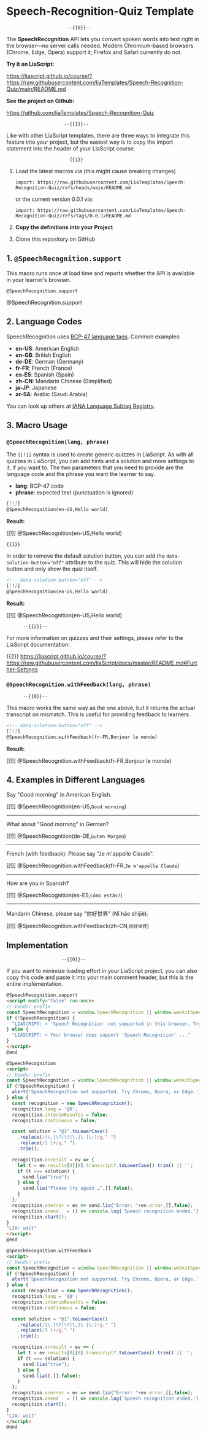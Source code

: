<!--
author:    André Dietrich
email:     liascript@web.de
version:   0.0.1
language:  en
narrator:  US English Female
comment:   Template for SpeechRecognition-powered quizzes in LiaScript
logo:      logo.jpg

@SpeechRecognition.support
<script modify="false" run-once>
// Vendor prefix
const SpeechRecognition = window.SpeechRecognition || window.webkitSpeechRecognition;
if (!SpeechRecognition) {
  "LIASCRIPT: > 'Speech Recognition' not supported in this browser. Try Chrome, Opera, or Edge.";
} else {
  "LIASCRIPT: > Your browser does support 'Speech Recognition' ..."
}
</script>
@end

@SpeechRecognition
<script>
// Vendor prefix
const SpeechRecognition = window.SpeechRecognition || window.webkitSpeechRecognition;
if (!SpeechRecognition) {
  alert('SpeechRecognition not supported. Try Chrome, Opera, or Edge.');
} else {
  const recognition = new SpeechRecognition();
  recognition.lang = '@0';
  recognition.interimResults = false;
  recognition.continuous = false;

  const solution = "@1".toLowerCase()
    .replace(/(\.|\?|\!|\,|\-|\;)/g," ")
    .replace(/[ ]+/g," ")
    .trim();

  recognition.onresult = ev => {
    let t = ev.results[0][0].transcript?.toLowerCase().trim() || '';
    if (t === solution) {
      send.lia("true");
    } else {
      send.lia("Please try again …",[],false);
    }
  };
  recognition.onerror = ev => send.lia("Error: "+ev.error,[],false);
  recognition.onend   = () => console.log('Speech recognition ended.');
  recognition.start();
}
"LIA: wait"
</script>
@end

@SpeechRecognition.withFeedback
<script>
// Vendor prefix
const SpeechRecognition = window.SpeechRecognition || window.webkitSpeechRecognition;
if (!SpeechRecognition) {
  alert('SpeechRecognition not supported. Try Chrome, Opera, or Edge.');
} else {
  const recognition = new SpeechRecognition();
  recognition.lang = '@0';
  recognition.interimResults = false;
  recognition.continuous = false;

  const solution = "@1".toLowerCase()
    .replace(/(\.|\?|\!|\,|\-|\;)/g," ")
    .replace(/[ ]+/g," ")
    .trim();

  recognition.onresult = ev => {
    let t = ev.results[0][0].transcript?.toLowerCase().trim() || '';
    if (t === solution) {
      send.lia("true");
    } else {
      send.lia(t,[],false);
    }
  };
  recognition.onerror = ev => send.lia("Error: "+ev.error,[],false);
  recognition.onend   = () => console.log('Speech recognition ended.');
  recognition.start();
}
"LIA: wait"
</script>
@end
-->

# Speech-Recognition-Quiz Template

                          --{{0}}--
The **SpeechRecognition** API lets you convert spoken words into text right in the browser—no server calls needed. Modern Chromium-based browsers (Chrome, Edge, Opera) support it; Firefox and Safari currently do not.

__Try it on LiaScript:__

https://liascript.github.io/course/?https://raw.githubusercontent.com/liaTemplates/Speech-Recognition-Quiz/main/README.md

__See the project on Github:__

https://github.com/liaTemplates/Speech-Recognition-Quiz

                         --{{1}}--
Like with other LiaScript templates, there are three ways to integrate this feature into your project, but the easiest way is to copy the import statement into the header of your LiaScript course.

                           {{1}}
1. Load the latest macros via (this might cause breaking changes)

   `import: https://raw.githubusercontent.com/LiaTemplates/Speech-Recognition-Quiz/refs/heads/main/README.md`

   or the current version 0.0.1 via:

   `import: https://raw.githubusercontent.com/LiaTemplates/Speech-Recognition-Quiz/refs/tags/0.0.1/README.md`

2. __Copy the definitions into your Project__

3. Clone this repository on GitHub

## 1. `@SpeechRecognition.support`

This macro runs once at load time and reports whether the API is available in your learner’s browser.

`@SpeechRecognition.support`

@SpeechRecognition.support

## 2. Language Codes

SpeechRecognition uses [BCP-47 language tags](https://www.rfc-editor.org/rfc/bcp/bcp47.txt). Common examples:

* **en-US**: American English
* **en-GB**: British English
* **de-DE**: German (Germany)
* **fr-FR**: French (France)
* **es-ES**: Spanish (Spain)
* **zh-CN**: Mandarin Chinese (Simplified)
* **ja-JP**: Japanese
* **ar-SA**: Arabic (Saudi Arabia)

You can look up others at [IANA Language Subtag Registry](https://www.iana.org/assignments/language-subtag-registry/language-subtag-registry).

## 3. Macro Usage

### `@SpeechRecognition(lang, phrase)`

The `[[!]]` syntax is used to create generic quizzes in LiaScript.
As with all quizzes in LiaScript, you can add hints and a solution and more settings to it, if you want to.
The two parameters that you need to provide are the language code and the phrase you want the learner to say.

- **lang**: BCP-47 code
- **phrase**: expected text (punctuation is ignored)

``` markdown
[[!]]
@SpeechRecognition(en-US,Hello world)
```

**Result:**

[[!]]
@SpeechRecognition(en-US,Hello world)

    {{1}}
<section>

In order to remove the default solution button, you can add the `data-solution-button="off"` attribute to the quiz.
This will hide the solution button and only show the quiz itself.

``` markdown
<!-- data-solution-button="off" -->
[[!]]
@SpeechRecognition(en-US,Hello world)
```

**Result:**

<!-- data-solution-button="off" -->
[[!]]
@SpeechRecognition(en-US,Hello world)

</section>

          --{{2}}--
For more information on quizzes and their settings, please refer to the LiaScript documentation:

{{2}} https://liascript.github.io/course/?https://raw.githubusercontent.com/liaScript/docs/master/README.md#Further-Settings

### `@SpeechRecognition.withFeedback(lang, phrase)`

          --{{0}}--
This macro works the same way as the one above, but it returns the actual transcript on mismatch.
This is useful for providing feedback to learners.

``` markdown
<!-- data-solution-button="off" -->
[[!]]
@SpeechRecognition.withFeedback(fr-FR,Bonjour le monde)
```

**Result:**

<!-- data-solution-button="off" -->
[[!]]
@SpeechRecognition.withFeedback(fr-FR,Bonjour le monde)

## 4. Examples in Different Languages

Say "Good morning" in American English.

[[!]]
@SpeechRecognition(en-US,`Good morning`)

---

What about "Good morning" in German? 

[[!]]
@SpeechRecognition(de-DE,`Guten Morgen`)

---

French (with feedback): Please say "Je m'appelle Claude".

[[!]]
@SpeechRecognition.withFeedback(fr-FR,`Je m'appelle Claude`)

---

How are you in Spanish?

[[!]]
@SpeechRecognition(es-ES,`Cómo estás?`)

---

Mandarin Chinese, please say "你好世界" (Nǐ hǎo shìjiè).


[[!]]
@SpeechRecognition.withFeedback(zh-CN,`你好世界`)

## Implementation

                        --{{0}}--
If you want to minimize loading effort in your LiaScript project, you can also copy this code and paste it into your main comment header, but this is the entire implementation.

``` html
@SpeechRecognition.support
<script modify="false" run-once>
// Vendor prefix
const SpeechRecognition = window.SpeechRecognition || window.webkitSpeechRecognition;
if (!SpeechRecognition) {
  "LIASCRIPT: > 'Speech Recognition' not supported in this browser. Try Chrome, Opera, or Edge.";
} else {
  "LIASCRIPT: > Your browser does support 'Speech Recognition' ..."
}
</script>
@end

@SpeechRecognition
<script>
// Vendor prefix
const SpeechRecognition = window.SpeechRecognition || window.webkitSpeechRecognition;
if (!SpeechRecognition) {
  alert('SpeechRecognition not supported. Try Chrome, Opera, or Edge.');
} else {
  const recognition = new SpeechRecognition();
  recognition.lang = '@0';
  recognition.interimResults = false;
  recognition.continuous = false;

  const solution = "@1".toLowerCase()
    .replace(/(\.|\?|\!|\,|\-|\;)/g," ")
    .replace(/[ ]+/g," ")
    .trim();

  recognition.onresult = ev => {
    let t = ev.results[0][0].transcript?.toLowerCase().trim() || '';
    if (t === solution) {
      send.lia("true");
    } else {
      send.lia("Please try again …",[],false);
    }
  };
  recognition.onerror = ev => send.lia("Error: "+ev.error,[],false);
  recognition.onend   = () => console.log('Speech recognition ended.');
  recognition.start();
}
"LIA: wait"
</script>
@end

@SpeechRecognition.withFeedback
<script>
// Vendor prefix
const SpeechRecognition = window.SpeechRecognition || window.webkitSpeechRecognition;
if (!SpeechRecognition) {
  alert('SpeechRecognition not supported. Try Chrome, Opera, or Edge.');
} else {
  const recognition = new SpeechRecognition();
  recognition.lang = '@0';
  recognition.interimResults = false;
  recognition.continuous = false;

  const solution = "@1".toLowerCase()
    .replace(/(\.|\?|\!|\,|\-|\;)/g," ")
    .replace(/[ ]+/g," ")
    .trim();

  recognition.onresult = ev => {
    let t = ev.results[0][0].transcript?.toLowerCase().trim() || '';
    if (t === solution) {
      send.lia("true");
    } else {
      send.lia(t,[],false);
    }
  };
  recognition.onerror = ev => send.lia("Error: "+ev.error,[],false);
  recognition.onend   = () => console.log('Speech recognition ended.');
  recognition.start();
}
"LIA: wait"
</script>
@end
```